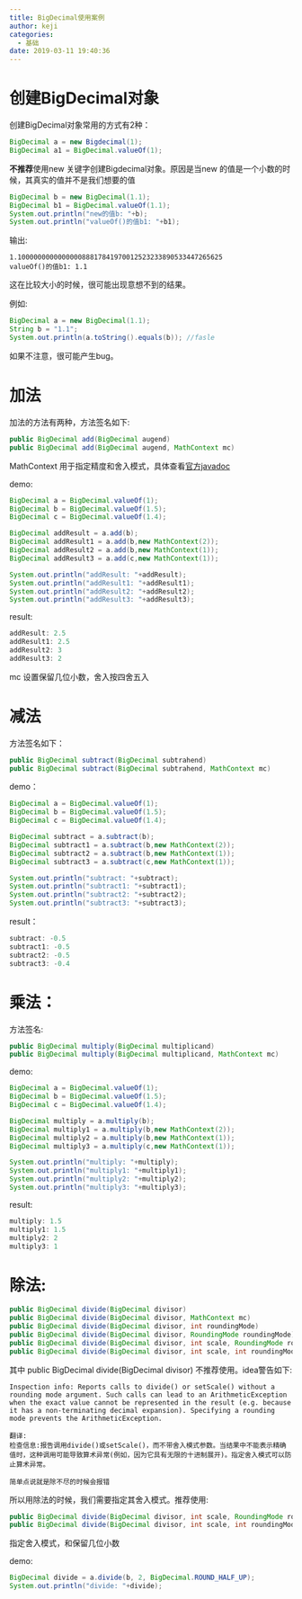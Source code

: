 ```yaml
---
title: BigDecimal使用案例
author: keji
categories:
  - 基础
date: 2019-03-11 19:40:36
---
```

# 创建BigDecimal对象
创建BigDecimal对象常用的方式有2种：
```java
BigDecimal a = new Bigdecimal(1);
BigDecimal a1 = BigDecimal.valueOf(1);
```
**不推荐**使用new 关键字创建Bigdecimal对象。原因是当new 的值是一个小数的时候，其真实的值并不是我们想要的值
```java
BigDecimal b = new BigDecimal(1.1);
BigDecimal b1 = BigDecimal.valueOf(1.1);
System.out.println("new的值b: "+b);
System.out.println("valueOf()的值b1: "+b1);
```
输出:
```
1.100000000000000088817841970012523233890533447265625
valueOf()的值b1: 1.1
```
这在比较大小的时候，很可能出现意想不到的结果。

<!-- more -->

例如:

```java
BigDecimal a = new BigDecimal(1.1);
String b = "1.1";
System.out.println(a.toString().equals(b)); //fasle
```

如果不注意，很可能产生bug。

# 加法
加法的方法有两种，方法签名如下:
```java
public BigDecimal add(BigDecimal augend)
public BigDecimal add(BigDecimal augend, MathContext mc)
```

MathContext 用于指定精度和舍入模式，具体查看[官方javadoc](https://docs.oracle.com/javase/7/docs/api/java/math/MathContext.html)

demo:
```java
BigDecimal a = BigDecimal.valueOf(1);
BigDecimal b = BigDecimal.valueOf(1.5);
BigDecimal c = BigDecimal.valueOf(1.4);

BigDecimal addResult = a.add(b);
BigDecimal addResult1 = a.add(b,new MathContext(2));
BigDecimal addResult2 = a.add(b,new MathContext(1));
BigDecimal addResult3 = a.add(c,new MathContext(1));

System.out.println("addResult: "+addResult);
System.out.println("addResult1: "+addResult1);
System.out.println("addResult2: "+addResult2);
System.out.println("addResult3: "+addResult3);
```
result:
```java
addResult: 2.5
addResult1: 2.5
addResult2: 3
addResult3: 2
```

mc 设置保留几位小数，舍入按四舍五入

# 减法
方法签名如下：
```java
public BigDecimal subtract(BigDecimal subtrahend)
public BigDecimal subtract(BigDecimal subtrahend, MathContext mc)
```

demo：
```java
BigDecimal a = BigDecimal.valueOf(1);
BigDecimal b = BigDecimal.valueOf(1.5);
BigDecimal c = BigDecimal.valueOf(1.4);

BigDecimal subtract = a.subtract(b);
BigDecimal subtract1 = a.subtract(b,new MathContext(2));
BigDecimal subtract2 = a.subtract(b,new MathContext(1));
BigDecimal subtract3 = a.subtract(c,new MathContext(1));

System.out.println("subtract: "+subtract);
System.out.println("subtract1: "+subtract1);
System.out.println("subtract2: "+subtract2);
System.out.println("subtract3: "+subtract3);
```

result：
```java
subtract: -0.5
subtract1: -0.5
subtract2: -0.5
subtract3: -0.4
```

# 乘法：
方法签名:
```java
public BigDecimal multiply(BigDecimal multiplicand)
public BigDecimal multiply(BigDecimal multiplicand, MathContext mc)
```

demo:
```java
BigDecimal a = BigDecimal.valueOf(1);
BigDecimal b = BigDecimal.valueOf(1.5);
BigDecimal c = BigDecimal.valueOf(1.4);

BigDecimal multiply = a.multiply(b);
BigDecimal multiply1 = a.multiply(b,new MathContext(2));
BigDecimal multiply2 = a.multiply(b,new MathContext(1));
BigDecimal multiply3 = a.multiply(c,new MathContext(1));

System.out.println("multiply: "+multiply);
System.out.println("multiply1: "+multiply1);
System.out.println("multiply2: "+multiply2);
System.out.println("multiply3: "+multiply3);
```

result:
```java
multiply: 1.5
multiply1: 1.5
multiply2: 2
multiply3: 1
```

# 除法:
```java
public BigDecimal divide(BigDecimal divisor)
public BigDecimal divide(BigDecimal divisor, MathContext mc)
public BigDecimal divide(BigDecimal divisor, int roundingMode)
public BigDecimal divide(BigDecimal divisor, RoundingMode roundingMode)
public BigDecimal divide(BigDecimal divisor, int scale, RoundingMode roundingMode)
public BigDecimal divide(BigDecimal divisor, int scale, int roundingMode)
```
其中 public BigDecimal divide(BigDecimal divisor) 不推荐使用。idea警告如下:
```
Inspection info: Reports calls to divide() or setScale() without a rounding mode argument. Such calls can lead to an ArithmeticException when the exact value cannot be represented in the result (e.g. because it has a non-terminating decimal expansion). Specifying a rounding mode prevents the ArithmeticException.

翻译:
检查信息:报告调用divide()或setScale()，而不带舍入模式参数。当结果中不能表示精确值时，这种调用可能导致算术异常(例如，因为它具有无限的十进制展开)。指定舍入模式可以防止算术异常。

简单点说就是除不尽的时候会报错
```

所以用除法的时候，我们需要指定其舍入模式。推荐使用:
```java
public BigDecimal divide(BigDecimal divisor, int scale, RoundingMode roundingMode)
public BigDecimal divide(BigDecimal divisor, int scale, int roundingMode)
```
指定舍入模式，和保留几位小数

demo:
```java
BigDecimal divide = a.divide(b, 2, BigDecimal.ROUND_HALF_UP);
System.out.println("divide: "+divide);
```